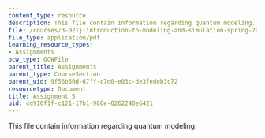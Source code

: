 ```yaml
---
content_type: resource
description: This file contain information regarding quantum modeling.
file: /courses/3-021j-introduction-to-modeling-and-simulation-spring-2012/cd916f1fc12117b1980e0262248e6421_MIT3_021JS12_HW5.pdf
file_type: application/pdf
learning_resource_types:
- Assignments
ocw_type: OCWFile
parent_title: Assignments
parent_type: CourseSection
parent_uid: 9f56b50d-67ff-c7d0-e03c-de3fedeb3c72
resourcetype: Document
title: Assignment 5
uid: cd916f1f-c121-17b1-980e-0262248e6421
---
```

This file contain information regarding quantum modeling.
